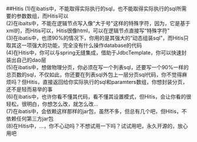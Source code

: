 ##Hitis
(1)在ibatis中，不能取得实际执行的sql，也不能取得实际执行的sql所需要的参数数组，而Hitis可以<br/>
(2)在ibaits中，不能在逻辑节点写入像"大于号"这样的特殊字符，因为，它是基于xml的，而Hitis可以，Hitis很像html，可以在逻辑节点直接写“特殊字符”<br/>
(3)在ibatis中，也须90%的情况下，你用的是其强大的“动态组装sql”，而Hitis只取其这一项强大的功能，完全没有什么操作database的代码<br/>
(4)在Hitis中，你可以与spring无缝集成，借助于JdbcTemplate，你可以快速封装出自己的dao层<br/>
(5)在ibatis中，想做物理分页，你必须在写一个列表sql，还要写一个90%一样的总页数的sql，不仅如此，你还要在列表sql外包上一层分页sql代码，你不觉得麻烦吗？但Hitis，直接返回给你实际执行的sql和paramters数组，你想封装分页，还不是轻而易举的事<br/>
(6)在ibatis中，也许你看不懂其代码，看不懂其设置模式，但Hitis，会让你看的很轻松，很明白，你想怎么改，就怎么改...<br/>
(7)在ibatis中，会依赖这样那样的jar包，虽然不多，但总有几个吧，但Hitis，不依赖任何第三方jar包<br/>
(8)在Hitis中，...，你不心动吗？不想试用一下吗？试试用吧，永久开源的，放心用吧<br/>
